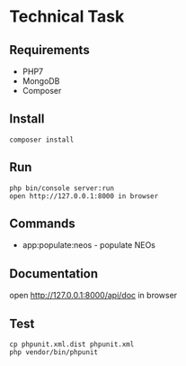 # Technical Task

## Requirements
* PHP7
* MongoDB
* Composer

## Install
```
composer install
```

## Run 
```
php bin/console server:run
open http://127.0.0.1:8000 in browser
```

## Commands
* app:populate:neos - populate NEOs

## Documentation
open http://127.0.0.1:8000/api/doc in browser

## Test
```
cp phpunit.xml.dist phpunit.xml
php vendor/bin/phpunit
```


